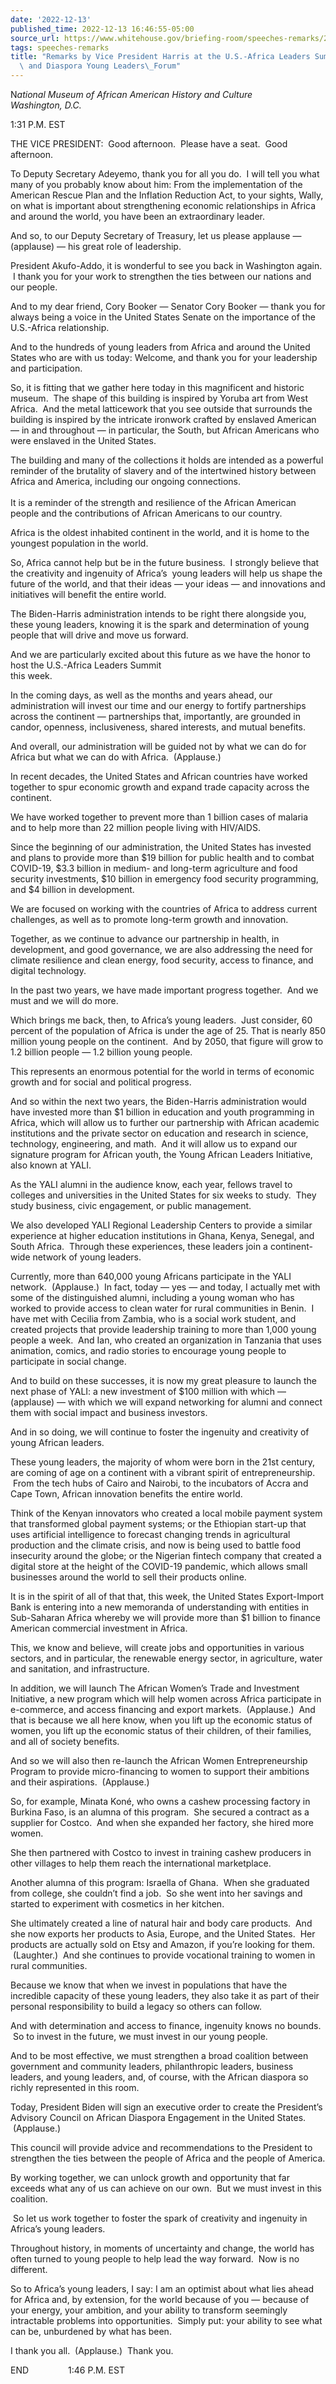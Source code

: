 ```yaml
---
date: '2022-12-13'
published_time: 2022-12-13 16:46:55-05:00
source_url: https://www.whitehouse.gov/briefing-room/speeches-remarks/2022/12/13/remarks-by-vice-president-harris-at-the-u-s-africa-leaders-summit-african-and-diaspora-young-leaders-forum/
tags: speeches-remarks
title: "Remarks by Vice President Harris at the U.S.-Africa Leaders Summit African\
  \ and Diaspora Young Leaders\_Forum"
---
```

 
N*ational Museum of African American History and Culture  
Washington, D.C.*

1:31 P.M. EST  
  
THE VICE PRESIDENT:  Good afternoon.  Please have a seat.  Good
afternoon.    
  
To Deputy Secretary Adeyemo, thank you for all you do.  I will tell you
what many of you probably know about him: From the implementation of the
American Rescue Plan and the Inflation Reduction Act, to your sights,
Wally, on what is important about strengthening economic relationships
in Africa and around the world, you have been an extraordinary leader.  
  
And so, to our Deputy Secretary of Treasury, let us please applause —
(applause) — his great role of leadership.  
  
President Akufo-Addo, it is wonderful to see you back in Washington
again.  I thank you for your work to strengthen the ties between our
nations and our people.  
  
And to my dear friend, Cory Booker — Senator Cory Booker — thank you for
always being a voice in the United States Senate on the importance of
the U.S.-Africa relationship.    
  
And to the hundreds of young leaders from Africa and around the United
States who are with us today: Welcome, and thank you for your leadership
and participation.   
  
So, it is fitting that we gather here today in this magnificent and
historic museum.  The shape of this building is inspired by Yoruba art
from West Africa.  And the metal latticework that you see outside that
surrounds the building is inspired by the intricate ironwork crafted by
enslaved American — in and throughout — in particular, the South, but
African Americans who were enslaved in the United States.  
  
The building and many of the collections it holds are intended as a
powerful reminder of the brutality of slavery and of the intertwined
history between Africa and America, including our ongoing connections.  
       
It is a reminder of the strength and resilience of the African American
people and the contributions of African Americans to our country.   
  
Africa is the oldest inhabited continent in the world, and it is home to
the youngest population in the world.   
  
So, Africa cannot help but be in the future business.  I strongly
believe that the creativity and ingenuity of Africa’s  young leaders
will help us shape the future of the world, and that their ideas — your
ideas — and innovations and initiatives will benefit the entire
world.   
  
The Biden-Harris administration intends to be right there alongside you,
these young leaders, knowing it is the spark and determination of young
people that will drive and move us forward.   
  
And we are particularly excited about this future as we have the honor
to host the U.S.-Africa Leaders Summit  
this week.  
  
In the coming days, as well as the months and years ahead, our
administration will invest our time and our energy to fortify
partnerships across the continent — partnerships that, importantly, are
grounded in candor, openness, inclusiveness, shared interests, and
mutual benefits.   
  
And overall, our administration will be guided not by what we can do for
Africa but what we can do with Africa.  (Applause.)   
  
In recent decades, the United States and African countries have worked
together to spur economic growth and expand trade capacity across the
continent.   
  
We have worked together to prevent more than 1 billion cases of malaria
and to help more than 22 million people living with HIV/AIDS.   
  
Since the beginning of our administration, the United States has
invested and plans to provide more than $19 billion for public health
and to combat COVID-19, $3.3 billion in medium- and long-term
agriculture and food security investments, $10 billion in emergency food
security programming, and $4 billion in development.  
  
We are focused on working with the countries of Africa to address
current challenges, as well as to promote long-term growth and
innovation.   
  
Together, as we continue to advance our partnership in health, in
development, and good governance, we are also addressing the need for
climate resilience and clean energy, food security, access to finance,
and digital technology.   
  
In the past two years, we have made important progress together.  And we
must and we will do more.   
  
Which brings me back, then, to Africa’s young leaders.  Just consider,
60 percent of the population of Africa is under the age of 25. That is
nearly 850 million young people on the continent.  And by 2050, that
figure will grow to 1.2 billion people — 1.2 billion young people.   
  
This represents an enormous potential for the world in terms of economic
growth and for social and political progress.   
  
And so within the next two years, the Biden-Harris administration would
have invested more than $1 billion in education and youth programming in
Africa, which will allow us to further our partnership with African
academic institutions and the private sector on education and research
in science, technology, engineering, and math.  And it will allow us to
expand our signature program for African youth, the Young African
Leaders Initiative, also known at YALI.  
  
As the YALI alumni in the audience know, each year, fellows travel to
colleges and universities in the United States for six weeks to study.
 They study business, civic engagement, or public management.   
  
We also developed YALI Regional Leadership Centers to provide a similar
experience at higher education institutions in Ghana, Kenya, Senegal,
and South Africa.  Through these experiences, these leaders join a
continent-wide network of young leaders.  
  
Currently, more than 640,000 young Africans participate in the YALI
network.  (Applause.)  In fact, today — yes — and today, I actually met
with some of the distinguished alumni, including a young woman who has
worked to provide access to clean water for rural communities in Benin.
 I have met with Cecilia from Zambia, who is a social work student, and
created projects that provide leadership training to more than 1,000
young people a week.  And Ian, who created an organization in Tanzania
that uses animation, comics, and radio stories to encourage young people
to participate in social change.   
  
And to build on these successes, it is now my great pleasure to launch
the next phase of YALI: a new investment of $100 million with which —
(applause) — with which we will expand networking for alumni and connect
them with social impact and business investors.   
  
And in so doing, we will continue to foster the ingenuity and creativity
of young African leaders.    
  
These young leaders, the majority of whom were born in the 21st century,
are coming of age on a continent with a vibrant spirit of
entrepreneurship.  From the tech hubs of Cairo and Nairobi, to the
incubators of Accra and Cape Town, African innovation benefits the
entire world.   
  
Think of the Kenyan innovators who created a local mobile payment system
that transformed global payment systems; or the Ethiopian start-up that
uses artificial intelligence to forecast changing trends in agricultural
production and the climate crisis, and now is being used to battle food
insecurity around the globe; or the Nigerian fintech company that
created a digital store at the height of the COVID-19 pandemic, which
allows small businesses around the world to sell their products
online.   
  
It is in the spirit of all of that that, this week, the United States
Export-Import Bank is entering into a new memoranda of understanding
with entities in Sub-Saharan Africa whereby we will provide more than $1
billion to finance American commercial investment in Africa.   
  
This, we know and believe, will create jobs and opportunities in various
sectors, and in particular, the renewable energy sector, in agriculture,
water and sanitation, and infrastructure.   
  
In addition, we will launch The African Women’s Trade and Investment
Initiative, a new program which will help women across Africa
participate in e-commerce, and access financing and export markets.
 (Applause.)  And that is because we all here know, when you lift up the
economic status of women, you lift up the economic status of their
children, of their families, and all of society benefits.  
  
And so we will also then re-launch the African Women Entrepreneurship
Program to provide micro-financing to women to support their ambitions
and their aspirations.  (Applause.)  
  
So, for example, Minata Koné, who owns a cashew processing factory in
Burkina Faso, is an alumna of this program.  She secured a contract as a
supplier for Costco.  And when she expanded her factory, she hired more
women.    
  
She then partnered with Costco to invest in training cashew producers in
other villages to help them reach the international marketplace.   
  
Another alumna of this program: Israella of Ghana.  When she graduated
from college, she couldn’t find a job.  So she went into her savings and
started to experiment with cosmetics in her kitchen.   
  
She ultimately created a line of natural hair and body care products.
 And she now exports her products to Asia, Europe, and the United
States.  Her products are actually sold on Etsy and Amazon, if you’re
looking for them.  (Laughter.)  And she continues to provide vocational
training to women in rural communities.  
  
Because we know that when we invest in populations that have the
incredible capacity of these young leaders, they also take it as part of
their personal responsibility to build a legacy so others can follow.   
  
And with determination and access to finance, ingenuity knows no bounds.
 So to invest in the future, we must invest in our young people.    
  
And to be most effective, we must strengthen a broad coalition between
government and community leaders, philanthropic leaders, business
leaders, and young leaders, and, of course, with the African diaspora so
richly represented in this room.   
  
Today, President Biden will sign an executive order to create the
President’s Advisory Council on African Diaspora Engagement in the
United States.  (Applause.)  
  
This council will provide advice and recommendations to the President to
strengthen the ties between the people of Africa and the people of
America.  
  
By working together, we can unlock growth and opportunity that far
exceeds what any of us can achieve on our own.  But we must invest in
this coalition.  
  
 So let us work together to foster the spark of creativity and ingenuity
in Africa’s young leaders.   
  
Throughout history, in moments of uncertainty and change, the world has
often turned to young people to help lead the way forward.  Now is no
different.   
  
So to Africa’s young leaders, I say: I am an optimist about what lies
ahead for Africa and, by extension, for the world because of you —
because of your energy, your ambition, and your ability to transform
seemingly intractable problems into opportunities.  Simply put: your
ability to see what can be, unburdened by what has been.  
  
I thank you all.  (Applause.)  Thank you.  
  
END                1:46 P.M. EST 
